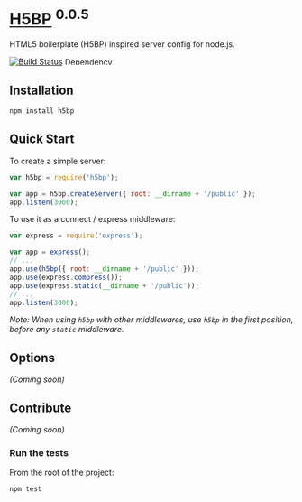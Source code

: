 # [H5BP](http://h5bp.github.com) <sup>0.0.5</sup>

HTML5 boilerplate (H5BP) inspired server config for node.js.

[![Build Status](https://secure.travis-ci.org/h5bp/node-server-config.png)](http://travis-ci.org/h5bp/node-server-config)
<a href="https://gemnasium.com/ngryman/node-server-config">
  <img src="https://gemnasium.com/ngryman/node-server-config.png" width="110" height="13" alt="Dependency Status">
</a>

## Installation

```bash
npm install h5bp
```

## Quick Start

To create a simple server:

```javascript
var h5bp = require('h5bp');

var app = h5bp.createServer({ root: __dirname + '/public' });
app.listen(3000);
```

To use it as a connect / express middleware:

```javascript
var express = require('express');

var app = express();
// ...
app.use(h5bp({ root: __dirname + '/public' }));
app.use(express.compress());
app.use(express.static(__dirname + '/public'));
// ...
app.listen(3000);
```

*Note: When using `h5bp` with other middlewares, use `h5bp` in the first position, before any `static` middleware.*

## Options

*(Coming soon)*

## Contribute

*(Coming soon)*

### Run the tests

From the root of the project:
```bash
npm test
```
